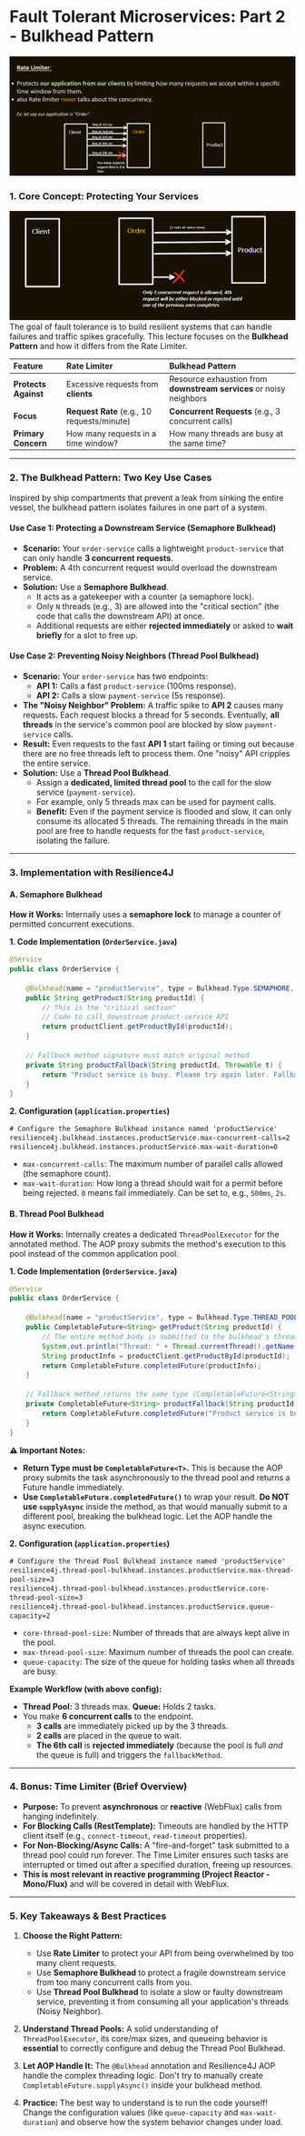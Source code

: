 # **Fault Tolerant Microservices: Part 2 - Bulkhead Pattern**
![alt text](/images/image-1.png)
### **1. Core Concept: Protecting Your Services**
![alt text](/images/image.png)
The goal of fault tolerance is to build resilient systems that can handle failures and traffic spikes gracefully. This lecture focuses on the **Bulkhead Pattern** and how it differs from the Rate Limiter.

| Feature | Rate Limiter | Bulkhead Pattern |
| :--- | :--- | :--- |
| **Protects Against** | Excessive requests from **clients** | Resource exhaustion from **downstream services** or noisy neighbors |
| **Focus** | **Request Rate** (e.g., 10 requests/minute) | **Concurrent Requests** (e.g., 3 concurrent calls) |
| **Primary Concern** | How many requests in a time window? | How many threads are busy at the same time? |

---

### **2. The Bulkhead Pattern: Two Key Use Cases**

Inspired by ship compartments that prevent a leak from sinking the entire vessel, the bulkhead pattern isolates failures in one part of a system.

#### **Use Case 1: Protecting a Downstream Service (Semaphore Bulkhead)**

*   **Scenario:** Your `order-service` calls a lightweight `product-service` that can only handle **3 concurrent requests**.
*   **Problem:** A 4th concurrent request would overload the downstream service.
*   **Solution:** Use a **Semaphore Bulkhead**.
    *   It acts as a gatekeeper with a counter (a semaphore lock).
    *   Only `N` threads (e.g., 3) are allowed into the "critical section" (the code that calls the downstream API) at once.
    *   Additional requests are either **rejected immediately** or asked to **wait briefly** for a slot to free up.

#### **Use Case 2: Preventing Noisy Neighbors (Thread Pool Bulkhead)**

*   **Scenario:** Your `order-service` has two endpoints:
    *   **API 1:** Calls a fast `product-service` (100ms response).
    *   **API 2:** Calls a slow `payment-service` (5s response).
*   **The "Noisy Neighbor" Problem:** A traffic spike to **API 2** causes many requests. Each request blocks a thread for 5 seconds. Eventually, **all threads** in the service's common pool are blocked by slow `payment-service` calls.
*   **Result:** Even requests to the fast **API 1** start failing or timing out because there are no free threads left to process them. One "noisy" API cripples the entire service.
*   **Solution:** Use a **Thread Pool Bulkhead**.
    *   Assign a **dedicated, limited thread pool** to the call for the slow service (`payment-service`).
    *   For example, only 5 threads max can be used for payment calls.
    *   **Benefit:** Even if the payment service is flooded and slow, it can only consume its allocated 5 threads. The remaining threads in the main pool are free to handle requests for the fast `product-service`, isolating the failure.

---

### **3. Implementation with Resilience4J**

#### **A. Semaphore Bulkhead**

**How it Works:** Internally uses a **semaphore lock** to manage a counter of permitted concurrent executions.

**1. Code Implementation (`OrderService.java`)**
```java
@Service
public class OrderService {

    @Bulkhead(name = "productService", type = Bulkhead.Type.SEMAPHORE, fallbackMethod = "productFallback")
    public String getProduct(String productId) {
        // This is the "critical section"
        // Code to call downstream product-service API
        return productClient.getProductById(productId);
    }

    // Fallback method signature must match original method
    private String productFallback(String productId, Throwable t) {
        return "Product service is busy. Please try again later. Fallback product info for: " + productId;
    }
}
```

**2. Configuration (`application.properties`)**
```properties
# Configure the Semaphore Bulkhead instance named 'productService'
resilience4j.bulkhead.instances.productService.max-concurrent-calls=2
resilience4j.bulkhead.instances.productService.max-wait-duration=0
```
*   `max-concurrent-calls`: The maximum number of parallel calls allowed (the semaphore count).
*   `max-wait-duration`: How long a thread should wait for a permit before being rejected. `0` means fail immediately. Can be set to, e.g., `500ms`, `2s`.

#### **B. Thread Pool Bulkhead**

**How it Works:** Internally creates a dedicated `ThreadPoolExecutor` for the annotated method. The AOP proxy submits the method's execution to this pool instead of the common application pool.

**1. Code Implementation (`OrderService.java`)**
```java
@Service
public class OrderService {

    @Bulkhead(name = "productService", type = Bulkhead.Type.THREAD_POOL, fallbackMethod = "productFallback")
    public CompletableFuture<String> getProduct(String productId) {
        // The entire method body is submitted to the bulkhead's thread pool
        System.out.println("Thread: " + Thread.currentThread().getName());
        String productInfo = productClient.getProductById(productId);
        return CompletableFuture.completedFuture(productInfo);
    }

    // Fallback method returns the same type (CompletableFuture<String>)
    private CompletableFuture<String> productFallback(String productId, Throwable t) {
        return CompletableFuture.completedFuture("Product service is busy. Fallback for: " + productId);
    }
}
```
**⚠️ Important Notes:**
*   **Return Type must be `CompletableFuture<T>`.** This is because the AOP proxy submits the task asynchronously to the thread pool and returns a Future handle immediately.
*   **Use `CompletableFuture.completedFuture()`** to wrap your result. **Do NOT use `supplyAsync`** inside the method, as that would manually submit to a different pool, breaking the bulkhead logic. Let the AOP handle the async execution.

**2. Configuration (`application.properties`)**
```properties
# Configure the Thread Pool Bulkhead instance named 'productService'
resilience4j.thread-pool-bulkhead.instances.productService.max-thread-pool-size=3
resilience4j.thread-pool-bulkhead.instances.productService.core-thread-pool-size=3
resilience4j.thread-pool-bulkhead.instances.productService.queue-capacity=2
```
*   `core-thread-pool-size`: Number of threads that are always kept alive in the pool.
*   `max-thread-pool-size`: Maximum number of threads the pool can create.
*   `queue-capacity`: The size of the queue for holding tasks when all threads are busy.

**Example Workflow (with above config):**
*   **Thread Pool:** 3 threads max. **Queue:** Holds 2 tasks.
*   You make **6 concurrent calls** to the endpoint.
    *   **3 calls** are immediately picked up by the 3 threads.
    *   **2 calls** are placed in the queue to wait.
    *   **The 6th call** is **rejected immediately** (because the pool is full *and* the queue is full) and triggers the `fallbackMethod`.

---

### **4. Bonus: Time Limiter (Brief Overview)**

*   **Purpose:** To prevent **asynchronous** or **reactive** (WebFlux) calls from hanging indefinitely.
*   **For Blocking Calls (RestTemplate):** Timeouts are handled by the HTTP client itself (e.g., `connect-timeout`, `read-timeout` properties).
*   **For Non-Blocking/Async Calls:** A "fire-and-forget" task submitted to a thread pool could run forever. The Time Limiter ensures such tasks are interrupted or timed out after a specified duration, freeing up resources.
*   **This is most relevant in reactive programming (Project Reactor - Mono/Flux)** and will be covered in detail with WebFlux.

---

### **5. Key Takeaways & Best Practices**

1.  **Choose the Right Pattern:**
    *   Use **Rate Limiter** to protect your API from being overwhelmed by too many client requests.
    *   Use **Semaphore Bulkhead** to protect a fragile downstream service from too many concurrent calls from you.
    *   Use **Thread Pool Bulkhead** to isolate a slow or faulty downstream service, preventing it from consuming all your application's threads (Noisy Neighbor).

2.  **Understand Thread Pools:** A solid understanding of `ThreadPoolExecutor`, its core/max sizes, and queueing behavior is **essential** to correctly configure and debug the Thread Pool Bulkhead.

3.  **Let AOP Handle It:** The `@Bulkhead` annotation and Resilience4J AOP handle the complex threading logic. Don't try to manually create `CompletableFuture.supplyAsync()` inside your bulkhead method.

4.  **Practice:** The best way to understand is to run the code yourself! Change the configuration values (like `queue-capacity` and `max-wait-duration`) and observe how the system behavior changes under load.